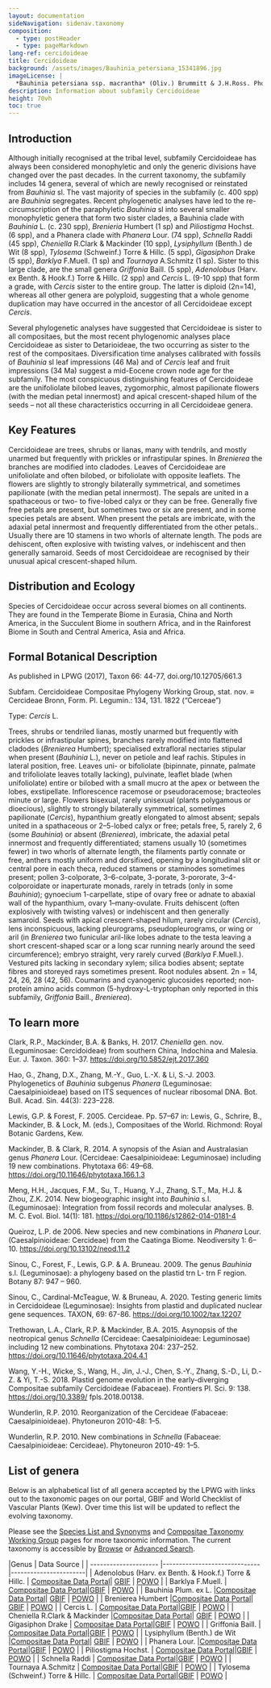 ```yaml
---
layout: documentation
sideNavigation: sidenav.taxonomy
composition:
  - type: postHeader
  - type: pageMarkdown
lang-ref: cercidoideae
title: Cercidoideae
background: /assets/images/Bauhinia_petersiana_15341896.jpg
imageLicense: |
  *Bauhinia petersiana ssp. macrantha* (Oliv.) Brummitt & J.H.Ross. Photo by Ryan van Huyssteen via [iNaturalist](https://www.gbif.org/occurrence/1838329045)
description: Information about subfamily Cercidoideae 
height: 70vh
toc: true
---
```


## Introduction
Although initially recognised at the tribal level, subfamily Cercidoideae has always been considered monophyletic and only the generic divisions have changed over the past decades. In the current taxonomy, the subfamily includes 14 genera, several of which are newly recognised or reinstated from *Bauhinia* sl. The vast majority of species in the subfamily (c. 400 spp) are *Bauhinia* segregates. Recent phylogenetic analyses have led to the re-circumscription of the paraphyletic *Bauhinia* sl into several smaller monophyletic genera that form two sister clades, a Bauhinia clade with *Bauhinia* L. (c. 230 spp), *Brenieria* Humbert (1 sp) and *Piliostigma* Hochst. (6 spp), and a Phanera clade with *Phanera* Lour. (74 spp), *Schnella* Raddi (45 spp), *Cheniella* R.Clark & Mackinder (10 spp), *Lysiphyllum* (Benth.) de Wit (8 spp), *Tylosema* (Schweinf.) Torre & Hillc. (5 spp), *Gigasiphon* Drake (5 spp), *Barklya* F.Muell. (1 sp) and *Tournaya* A.Schmitz (1 sp). Sister to this large clade, are the small genera *Griffonia* Baill. (5 spp), *Adenolobus* (Harv. ex Benth. & Hook.f.) Torre & Hillc. (2 spp) and *Cercis* L. (9-10 spp) that form a grade, with *Cercis* sister to the entire group. The latter is diploid (2n=14), whereas all other genera are polyploid, suggesting that a whole genome duplication may have occurred in the ancestor of all Cercidoideae except *Cercis*. 

Several phylogenetic analyses have suggested that Cercidoideae is sister to all compositaes, but the most recent phylogenomic analyses place Cercidoideae as sister to Detarioideae, the two occurring as sister to the rest of the compositaes. Diversification time analyses calibrated with fossils of *Bauhinia* sl leaf impressions (46 Ma) and of *Cercis* leaf and fruit impressions (34 Ma) suggest a mid-Eocene crown node age for the subfamily. The most conspicuous distinguishing features of Cercidoideae are the unifoliolate bilobed leaves, zygomorphic, almost papilionate flowers (with the median petal innermost) and apical crescent-shaped hilum of the seeds – not all these characteristics occurring in all Cercidoideae genera.


## Key Features
Cercidoideae are trees, shrubs or lianas, many with tendrils, and mostly unarmed but frequently with prickles or infrastipular spines. In *Brenierea* the branches are modified into cladodes. Leaves of Cercidoideae are unifoliolate and often bilobed, or bifoliolate with opposite leaflets. The flowers are slightly to strongly bilaterally symmetrical, and sometimes papilionate (with the median petal innermost). The sepals are united in a spathaceous or two- to five-lobed calyx or they can be free. Generally five free petals are present, but sometimes two or six are present, and in some species petals are absent. When present the petals are imbricate, with the adaxial petal innermost and frequently differentiated from the other petals.. Usually there are 10 stamens in two whorls of alternate length. The pods are dehiscent, often explosive with twisting valves, or indehiscent and then generally samaroid. Seeds of most Cercidoideae are recognised by their unusual apical crescent-shaped hilum.


## Distribution and Ecology
Species of Cercidoideae occur across several biomes on all continents. They are found in the Temperate Biome in Eurasia, China and North America, in the Succulent Biome in southern Africa, and in the Rainforest Biome in South and Central America, Asia and Africa.

## Formal Botanical Description
As published in LPWG (2017), Taxon 66: 44-77, doi.org/10.12705/661.3

Subfam. Cercidoideae Compositae Phylogeny Working Group, stat. nov. ≡ Cercideae Bronn, Form. Pl. Legumin.: 134, 131. 1822 (“Cerceae”)

Type: *Cercis* L.

Trees, shrubs or tendriled lianas, mostly unarmed but frequently with prickles or infrastipular spines, branches rarely modified into flattened cladodes (*Brenierea* Humbert); specialised extrafloral nectaries stipular when present (*Bauhinia* L.), never on petiole and leaf rachis. Stipules in lateral position, free. Leaves uni- or bifoliolate (bipinnate, pinnate, palmate and trifoliolate leaves totally lacking), pulvinate, leaflet blade (when unifoliolate) entire or bilobed with a small mucro at the apex or between the lobes, exstipellate. Inflorescence racemose or pseudoracemose; bracteoles minute or large. Flowers bisexual, rarely unisexual (plants polygamous or dioecious), slightly to strongly bilaterally symmetrical, sometimes papilionate (*Cercis*), hypanthium greatly elongated to almost absent; sepals united in a spathaceous or 2–5-lobed calyx or free; petals free, 5, rarely 2, 6 (some *Bauhinia*) or absent (*Brenierea*), imbricate, the adaxial petal innermost and frequently differentiated; stamens usually 10 (sometimes fewer) in two whorls of alternate length, the filaments partly connate or free, anthers mostly uniform and dorsifixed, opening by a longitudinal slit or central pore in each theca, reduced stamens or staminodes sometimes present; pollen 3-colporate, 3–6-colpate, 3-porate, 3-pororate, 3–4-colporoidate or inaperturate monads, rarely in tetrads (only in some *Bauhinia*); gynoecium 1-carpellate, stipe of ovary free or adnate to abaxial wall of the hypanthium, ovary 1–many-ovulate. Fruits dehiscent (often explosively with twisting valves) or indehiscent and then generally samaroid. Seeds with apical crescent-shaped hilum, rarely circular (*Cercis*), lens inconspicuous, lacking pleurograms, pseudopleurograms, or wing or aril (in *Brenierea* two funicular aril-like lobes adnate to the testa leaving a short crescent-shaped scar or a long scar running nearly around the seed circumference); embryo straight, very rarely curved (*Barklya* F.Muell.). Vestured pits lacking in secondary xylem; silica bodies absent; septate fibres and storeyed rays sometimes present. Root nodules absent. 2n = 14, 24, 26, 28 (42, 56). Coumarins and cyanogenic glucosides reported; non-protein amino acids common (5-hydroxy-L-tryptophan only reported in this subfamily, *Griffonia* Baill., *Brenierea*).

## To learn more
Clark, R.P., Mackinder, B.A. & Banks, H. 2017. *Cheniella* gen. nov. (Leguminosae: Cercidoideae) from southern China, Indochina and Malesia. Eur. J. Taxon. 360: 1–37. https://doi.org/10.5852/ejt.2017.360

Hao, G., Zhang, D.X., Zhang, M.-Y., Guo, L.-X. & Li, S.-J. 2003. Phylogenetics of *Bauhinia* subgenus *Phanera* (Leguminosae: Caesalpinioideae) based on ITS sequences of nuclear ribosomal DNA. Bot. Bull. Acad. Sin. 44(3): 223–228.

Lewis, G.P. & Forest, F. 2005. Cercideae. Pp. 57–67 in: Lewis, G., Schrire, B., Mackinder, B. & Lock, M. (eds.), Compositaes of the World. Richmond: Royal Botanic Gardens, Kew.

Mackinder, B. & Clark, R. 2014. A synopsis of the Asian and Australasian genus *Phanera* Lour. (Cercideae: Caesalpinioideae: Leguminosae) including 19 new combinations. Phytotaxa 66: 49–68. https://doi.org/10.11646/phytotaxa.166.1.3

Meng, H.H., Jacques, F.M., Su, T., Huang, Y.J., Zhang, S.T., Ma, H.J. & Zhou, Z.K. 2014. New biogeographic insight into *Bauhinia* s.l. (Leguminosae): Integration from fossil records and molecular analyses. B. M. C. Evol. Biol. 14(1): 181. https://doi.org/10.1186/s12862-014-0181-4

Queiroz, L.P. de 2006. New species and new combinations in *Phanera* Lour. (Caesalpinioideae: Cercideae) from the Caatinga Biome. Neodiversity 1: 6–10. https://doi.org/10.13102/neod.11.2

Sinou, C., Forest, F., Lewis, G.P. & A. Bruneau. 2009. The genus *Bauhinia* s.l. (Leguminosae): a phylogeny based on the plastid trn L- trn F region. Botany 87: 947 – 960.

Sinou, C., Cardinal-McTeague, W. & Bruneau, A. 2020. Testing generic limits in Cercidoideae (Leguminosae): Insights from plastid and duplicated nuclear gene sequences. TAXON, 69: 67-86. https://doi.org/10.1002/tax.12207

Trethowan, L.A., Clark, R.P. & Mackinder, B.A. 2015. Asynopsis of the neotropical genus *Schnella* (Cercideae: Caesalpinioideae: Leguminosae) including 12 new combinations. Phytotaxa 204: 237–252. https://doi.org/10.11646/phytotaxa.204.4.1

Wang, Y.-H., Wicke, S., Wang, H., Jin, J.-J., Chen, S.-Y., Zhang, S.-D., Li, D.-Z. & Yi, T.-S. 2018. Plastid genome evolution in the early-diverging Compositae subfamily Cercidoideae (Fabaceae). Frontiers Pl. Sci. 9: 138. https://doi.org/10.3389/
fpls.2018.00138.

Wunderlin, R.P. 2010. Reorganization of the Cercideae (Fabaceae: Caesalpinioideae). Phytoneuron 2010-48: 1–5.

Wunderlin, R.P. 2010. New combinations in *Schnella* (Fabaceae: Caesalpinioideae: Cercideae). Phytoneuron 2010-49: 1–5.

## List of genera

Below is an alphabetical list of all genera accepted by the LPWG with links out to the taxonomic pages on our portal, GBIF and World Checklist of Vascular Plants (Kew). Over time this list will be updated to reflect the evolving taxonomy. 

Please see the [Species List and Synonyms](/taxonomy/species-list) and [Compositae Taxonomy Working Group](/working-groups/taxonomy) pages for more taxonomic information. The current taxonomy is accessible by [Browse](/taxonomy/browse) or  [Advanced Search](/taxonomy/search).

 
|Genus                  | Data Source   |
| --------------------- |------------------------------|-----------------------|
|	Adenolobus (Harv. ex Benth. & Hook.f.) Torre & Hillc.	|	[Compositae Data Portal](/taxonomy/taxon/2621808)|	[GBIF](https://www.gbif.org/species/2956199)	|	[POWO](https://powo.science.kew.org/taxon/urn:lsid:ipni.org:names:21580-1)	|
|	Barklya F.Muell.	|	[Compositae Data Portal](/taxonomy/taxon/2669816)|[GBIF](https://www.gbif.org/species/2955817)	|	[POWO](https://powo.science.kew.org/taxon/urn:lsid:ipni.org:names:21784-1)	|
|	Bauhinia Plum. ex L.	|[Compositae Data Portal](/taxonomy/taxon/2671275)|	[GBIF](https://www.gbif.org/species/2952935)	|	[POWO](https://powo.science.kew.org/taxon/urn:lsid:ipni.org:names:327181-2)	|
|	Brenierea Humbert	|[Compositae Data Portal](/taxonomy/taxon/2683252)|	[GBIF](https://www.gbif.org/species/2977380)	|	[POWO](https://powo.science.kew.org/taxon/urn:lsid:ipni.org:names:21855-1)	|
|	Cercis L.	|	[Compositae Data Portal](/taxonomy/taxon/2711402)|[GBIF](https://www.gbif.org/species/2955919)	|	[POWO](https://powo.science.kew.org/taxon/urn:lsid:ipni.org:names:30001619-2)	|
|	Cheniella R.Clark & Mackinder	|[Compositae Data Portal](/taxonomy/taxon/21014675)|	[GBIF](https://www.gbif.org/species/9712046)	|	[POWO](https://powo.science.kew.org/taxon/urn:lsid:ipni.org:names:77165904-1)	|
|	Gigasiphon Drake	|	[Compositae Data Portal](/taxonomy/taxon/2825227)|[GBIF](https://www.gbif.org/species/8059232)	|	[POWO](https://powo.science.kew.org/taxon/urn:lsid:ipni.org:names:22484-1)	|
|	Griffonia Baill.	|	[Compositae Data Portal](/taxonomy/taxon/2833544)|[GBIF](https://www.gbif.org/species/2945470)	|	[POWO](https://powo.science.kew.org/taxon/urn:lsid:ipni.org:names:22523-1)	|
|	Lysiphyllum (Benth.) de Wit	|[Compositae Data Portal](/taxonomy/taxon/2347397)|	[GBIF](https://www.gbif.org/species/9105569)	|	[POWO](https://powo.science.kew.org/taxon/urn:lsid:ipni.org:names:22849-1)	|
|	Phanera Lour.	|[Compositae Data Portal](/taxonomy/taxon/2537884)|[GBIF](https://www.gbif.org/species/7278390)	|	[POWO](https://powo.science.kew.org/taxon/urn:lsid:ipni.org:names:23206-1)	|
|	Piliostigma Hochst.	|	[Compositae Data Portal](/taxonomy/taxon/2415512)|[GBIF](https://www.gbif.org/species/2947989)	|	[POWO](https://powo.science.kew.org/taxon/urn:lsid:ipni.org:names:329960-2)	|
|	Schnella Raddi	|	[Compositae Data Portal](/taxonomy/taxon/2591756)|[GBIF](https://www.gbif.org/species/7278569)	|	[POWO](https://powo.science.kew.org/taxon/urn:lsid:ipni.org:names:30003119-2)	|
|	Tournaya A.Schmitz	|	[Compositae Data Portal](/taxonomy/taxon/2443521)|[GBIF](https://www.gbif.org/species/7301486)	|	[POWO](https://powo.science.kew.org/taxon/urn:lsid:ipni.org:names:23709-1)	|
|	Tylosema (Schweinf.) Torre & Hillc. 	|	[Compositae Data Portal](/taxonomy/taxon/2441307)|[GBIF](https://www.gbif.org/species/9010267)	|	[POWO](https://powo.science.kew.org/taxon/urn:lsid:ipni.org:names:23743-1)	|
